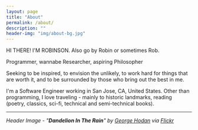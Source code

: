 ```yaml
---
layout: page
title: "About"
permalink: /about/
description: ""
header-img: "img/about-bg.jpg"
---
```


HI THERE! I'M ROBINSON. Also go by Robin or sometimes Rob. 

Programmer, wannabe Researcher, aspiring Philosopher

Seeking to be inspired, to envision the unlikely, to work hard for things that are worth it, and to be surrounded by those who bring out the best in me.

I'm a Software Engineer working in San Jose, CA, United States. 
Other than programming, I love traveling - mainly to historic landmarks, reading (poetry, classics, sci-fi, technical and semi-technical books). 

---
_Header Image - "**Dandelion In The Rain**" by [George Hodan](http://www.publicdomainpictures.net/view-image.php?image=069205) via [Flickr](https://www.flickr.com/photos/pictoquotes/13946048982/in/photostream/)_